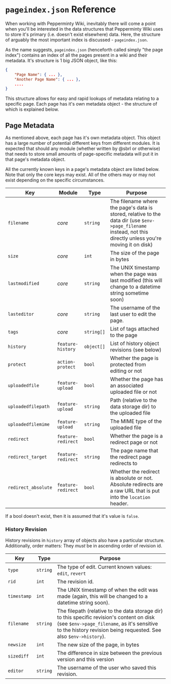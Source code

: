 # `pageindex.json` Reference
When working with Pepperminty Wiki, inevitably there will come a point when you'll be interested in the data structures that Pepperminty Wiki uses to store it's primary (i.e. doesn't exist elsewhere) data. Here, the structure of arguably the most important index is discussed - `pageindex.json`.

As the name suggests, `pageindex.json` (henceforth called simply "the page index") contains an index of all the pages present in a wiki and their metadata. It's structure is 1 big JSON object, like this:

```json
{
	"Page Name": { ... },
	"Another Page Name": { ... },
	....
}
```

This structure allows for easy and rapid lookups of metadata relating to a specific page. Each page has it's own metadata object - the structure of which is explained below.

## Page Metadata
As mentioned above, each page has it's own metadata object. This object has a large number of potential different keys from different modules. It is expected that should any module (whether written by @sbrl or otherwise) that needs to store small amounts of page-specific metadata will put it in that page's metadata object.

All the currently known keys in a page's metadata object are listed below. Note that only the core keys may exist. All of the others may or may not exist depending on the specific circumstances.

Key					| Module			| Type		| Purpose 
--------------------|-------------------|-----------|-------------
`filename`			| _core_			| `string`	| The filename where the page's data is stored, relative to the data dir (use `$env->page_filename` instead, not this directly unless you're moving it on disk)
`size`				| _core_			| `int`		| The size of the page in bytes
`lastmodified`		| _core_			| `string`	| The UNIX timestamp when the page was last modified (this will change to a datetime string sometime soon)
`lasteditor`		| _core_			| `string`	| The username of the last user to edit the page.
`tags`				| _core_			| `string[]`| List of tags attached to the page
`history`			| `feature-history`	| `object[]`| List of history object revisions (see below)
`protect`			| `action-protect`	| `bool`	| Whether the page is protected from editing or not
`uploadedfile`		| `feature-upload`	| `bool`	| Whether the page has an associated uploaded file or not
`uploadedfilepath`	| `feature-upload`	| `string`	| Path (relative to the data storage dir) to the uploaded file
`uploadedfilemime`	| `feature-upload`	| `string`	| The MIME type of the uploaded file
`redirect`			| `feature-redirect`| `bool`	| Whether the page is a redirect page or not
`redirect_target`	| `feature-redirect`| `string`	| The page name that the redirect page redirects to
`redirect_absolute`	| `feature-redirect`| `bool`	| Whether the redirect is absolute or not. Absolute redirects are a raw URL that is put into the `location` header.

If a bool doesn't exist, then it is assumed that it's value is `false`.

### History Revision
History revisions in `history` array of objects also have a particular structure. Additionally, order matters: They _must_ be in ascending order of revision id.

Key			| Type		| Purpose
------------|-----------|-------------------
`type`		| `string`	| The type of edit. Current known values: `edit`, `revert`
`rid`		| `int`		| The revision id.
`timestamp`	| `int`		| The UNIX timestamp of when the edit was made (again, this will be changed to a datetime string soon).
`filename`	| `string`	| The filepath (relative to the data storage dir) to this specific revision's content on disk (see `$env->page_filename`, as it's sensitive to the history revision being requested. See also `$env->history`).
`newsize`	| `int`		| The new size of the page, in bytes
`sizediff`	| `int`		| The difference in size between the previous version and this version
`editor`	| `string`	| The username of the user who saved this revision.
